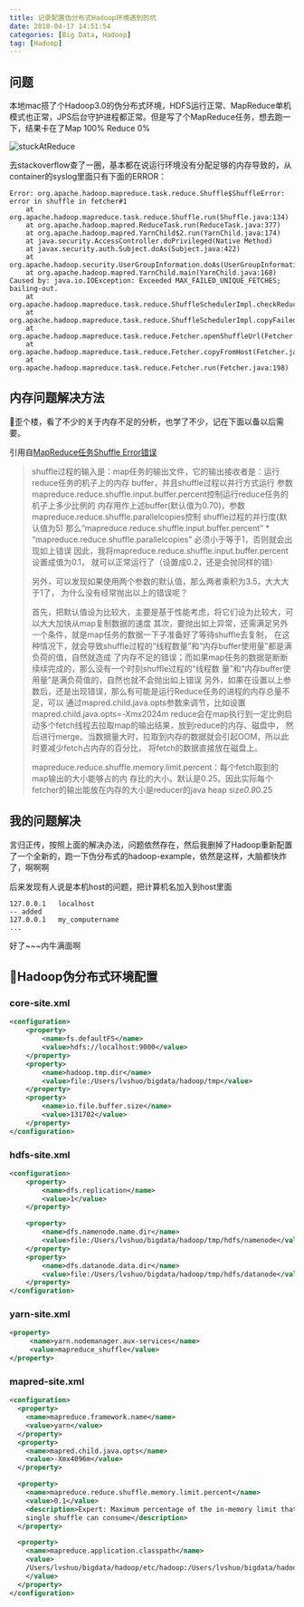 ```yaml
---
title: 记录配置伪分布式Hadoop环境遇到的坑
date: 2018-04-17 14:51:54
categories: [Big Data, Hadoop]
tag: [Hadoop]
---
```


## 问题

本地mac搭了个Hadoop3.0的伪分布式环境，HDFS运行正常、MapReduce单机模式也正常，JPS后台守护进程都正常。但是写了个MapReduce任务，想去跑一下，结果卡在了Map 100% Reduce 0%

![stuckAtReduce](http://7xkfga.com1.z0.glb.clouddn.com/8decc87de4ed7b15bd9df527e063dbd5.jpg)

去stackoverflow查了一圈，基本都在说运行环境没有分配足够的内存导致的，从container的syslog里面只有下面的ERROR：

```
Error: org.apache.hadoop.mapreduce.task.reduce.Shuffle$ShuffleError: error in shuffle in fetcher#1
	at org.apache.hadoop.mapreduce.task.reduce.Shuffle.run(Shuffle.java:134)
	at org.apache.hadoop.mapred.ReduceTask.run(ReduceTask.java:377)
	at org.apache.hadoop.mapred.YarnChild$2.run(YarnChild.java:174)
	at java.security.AccessController.doPrivileged(Native Method)
	at javax.security.auth.Subject.doAs(Subject.java:422)
	at org.apache.hadoop.security.UserGroupInformation.doAs(UserGroupInformation.java:1965)
	at org.apache.hadoop.mapred.YarnChild.main(YarnChild.java:168)
Caused by: java.io.IOException: Exceeded MAX_FAILED_UNIQUE_FETCHES; bailing-out.
	at org.apache.hadoop.mapreduce.task.reduce.ShuffleSchedulerImpl.checkReducerHealth(ShuffleSchedulerImpl.java:396)
	at org.apache.hadoop.mapreduce.task.reduce.ShuffleSchedulerImpl.copyFailed(ShuffleSchedulerImpl.java:311)
	at org.apache.hadoop.mapreduce.task.reduce.Fetcher.openShuffleUrl(Fetcher.java:291)
	at org.apache.hadoop.mapreduce.task.reduce.Fetcher.copyFromHost(Fetcher.java:330)
	at org.apache.hadoop.mapreduce.task.reduce.Fetcher.run(Fetcher.java:198)
```

<!-- more -->

## 内存问题解决方法

歪个楼，看了不少的关于内存不足的分析，也学了不少，记在下面以备以后需要。

引用自[MapReduce任务Shuffle Error错误](https://blog.csdn.net/dslztx/article/details/46445725)

> shuffle过程的输入是：map任务的输出文件，它的输出接收者是：运行reduce任务的机子上的内存
> buffer，并且shuffle过程以并行方式运行
> 参数mapreduce.reduce.shuffle.input.buffer.percent控制运行reduce任务的机子上多少比例的
> 内存用作上述buffer(默认值为0.70)，参数mapreduce.reduce.shuffle.parallelcopies控制
> shuffle过程的并行度(默认值为5)
> 那么”mapreduce.reduce.shuffle.input.buffer.percent” * 
> “mapreduce.reduce.shuffle.parallelcopies” 必须小于等于1，否则就会出现如上错误
> 因此，我将mapreduce.reduce.shuffle.input.buffer.percent设置成值为0.1，
> 就可以正常运行了（设置成0.2，还是会抛同样的错）
> 
> 另外，可以发现如果使用两个参数的默认值，那么两者乘积为3.5，大大大于1了，
> 为什么没有经常抛出以上的错误呢？
> 
> 首先，把默认值设为比较大，主要是基于性能考虑，将它们设为比较大，可以大大加快从map复制数据的速度
> 其次，要抛出如上异常，还需满足另外一个条件，就是map任务的数据一下子准备好了等待shuffle去复制，
> 在这种情况下，就会导致shuffle过程的“线程数量”和“内存buffer使用量”都是满负荷的值，自然就造成
> 了内存不足的错误；而如果map任务的数据是断断续续完成的，那么没有一个时刻shuffle过程的“线程数
> 量”和“内存buffer使用量”是满负荷值的，自然也就不会抛出如上错误
> 另外，如果在设置以上参数后，还是出现错误，那么有可能是运行Reduce任务的进程的内存总量不足，可以
> 通过mapred.child.java.opts参数来调节，比如设置mapred.child.java.opts=-Xmx2024m
> reduce会在map执行到一定比例启动多个fetch线程去拉取map的输出结果，放到reduce的内存、磁盘中，
> 然后进行merge。当数据量大时，拉取到内存的数据就会引起OOM，所以此时要减少fetch占内存的百分比，
> 将fetch的数据直接放在磁盘上。
> 
> mapreduce.reduce.shuffle.memory.limit.percent：每个fetch取到的map输出的大小能够占的内
> 存比的大小。默认是0.25。因此实际每个fetcher的输出能放在内存的大小是reducer的java heap 
> size*0.9*0.25

## 我的问题解决

言归正传，按照上面的解决办法，问题依然存在，然后我删掉了Hadoop重新配置了一个全新的，跑一下伪分布式的hadoop-example，依然是这样，大脑都快炸了，啊啊啊

后来发现有人说是本机host的问题，把计算机名加入到host里面

```
127.0.0.1   localhost
-- added
127.0.0.1   my_computername
...
```

好了~~~内牛满面啊

## Hadoop伪分布式环境配置

### core-site.xml

``` xml
<configuration>
    <property>
        <name>fs.defaultFS</name>
        <value>hdfs://localhost:9000</value>
    </property>
    <property>
        <name>hadoop.tmp.dir</name>
        <value>file:/Users/lvshuo/bigdata/hadoop/tmp</value>
    </property>
    <property>
        <name>io.file.buffer.size</name>
        <value>131702</value>
    </property>
</configuration>
```

### hdfs-site.xml

``` xml
<configuration>
    <property>
        <name>dfs.replication</name>
        <value>1</value>
    </property>

    <property>
        <name>dfs.namenode.name.dir</name>
        <value>file:/Users/lvshuo/bigdata/hadoop/tmp/hdfs/namenode</value>
    </property>
    <property>
        <name>dfs.datanode.data.dir</name>
        <value>file:/Users/lvshuo/bigdata/hadoop/tmp/hdfs/datanode</value>
    </property>
</configuration>
```

### yarn-site.xml

``` xml
<property>
     <name>yarn.nodemanager.aux-services</name>
     <value>mapreduce_shuffle</value>
</property>
```

### mapred-site.xml

``` xml
<configuration>
  <property>
    <name>mapreduce.framework.name</name>
    <value>yarn</value>
  </property>
  <property>
    <name>mapred.child.java.opts</name>
    <value>-Xmx4096m</value>
  </property>

  <property>  
    <name>mapreduce.reduce.shuffle.memory.limit.percent</name>  
    <value>0.1</value>  
    <description>Expert: Maximum percentage of the in-memory limit that a  
    single shuffle can consume</description>  
  </property> 

  <property>
    <name>mapreduce.application.classpath</name>
    <value>
    /Users/lvshuo/bigdata/hadoop/etc/hadoop:/Users/lvshuo/bigdata/hadoop/share/hadoop/common/lib/*:/Users/lvshuo/bigdata/hadoop/share/hadoop/common/*:/Users/lvshuo/bigdata/hadoop/share/hadoop/hdfs:/Users/lvshuo/bigdata/hadoop/share/hadoop/hdfs/lib/*:/Users/lvshuo/bigdata/hadoop/share/hadoop/hdfs/*:/Users/lvshuo/bigdata/hadoop/share/hadoop/mapreduce/*:/Users/lvshuo/bigdata/hadoop/share/hadoop/yarn:/Users/lvshuo/bigdata/hadoop/share/hadoop/yarn/lib/*:/Users/lvshuo/bigdata/hadoop/share/hadoop/yarn/*
    </value>
  </property>
</configuration>
```